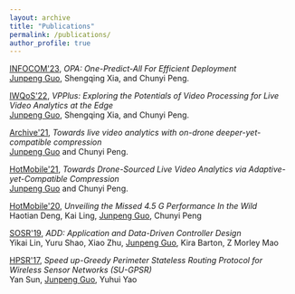 ```yaml
---
layout: archive
title: "Publications"
permalink: /publications/
author_profile: true
---
```


[INFOCOM'23](https://infocom2023.ieee-infocom.org/), *OPA: One-Predict-All For Efficient Deployment* <br>
<u>Junpeng Guo</u>, Shengqing Xia, and Chunyi Peng. <br>

[IWQoS'22](https://iwqos2022.ieee-iwqos.org/), *VPPlus: Exploring the Potentials of Video Processing for Live Video Analytics at the Edge* <br> 
<u>Junpeng Guo</u>, Shengqing Xia, and Chunyi Peng.<br>

[Archive'21](https://arxiv.org/abs/2111.06263), *Towards live video analytics with on-drone deeper-yet-compatible compression* <br>
<u>Junpeng Guo</u> and Chunyi Peng. <br>

[HotMobile'21](http://www.hotmobile.org/2021/), *Towards Drone-Sourced Live Video Analytics via Adaptive-yet-Compatible Compression* <br>
<u>Junpeng Guo</u> and Chunyi Peng. <br>

[HotMobile'20](http://www.hotmobile.org/2020/), *Unveiling the Missed 4.5 G Performance In the Wild* <br>
Haotian Deng, Kai Ling, <u>Junpeng Guo</u>, Chunyi Peng

[SOSR'19](https://conferences.sigcomm.org/sosr/2019/), *ADD: Application and Data-Driven Controller Design* <br>
Yikai Lin, Yuru Shao, Xiao Zhu, <u>Junpeng Guo</u>, Kira Barton, Z Morley Mao

[HPSR'17](https://hpsr2017.ieee-hpsr.org/), *Speed up-Greedy Perimeter Stateless Routing Protocol for Wireless Sensor Networks (SU-GPSR)* <br>
Yan Sun, <u>Junpeng Guo</u>, Yuhui Yao
